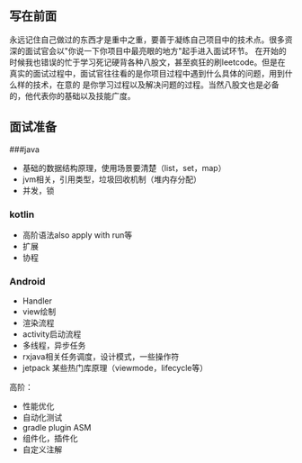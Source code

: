 ## 写在前面

永远记住自己做过的东西才是重中之重，要善于凝练自己项目中的技术点。很多资深的面试官会以"你说一下你项目中最亮眼的地方"起手进入面试环节。
在开始的时候我也错误的忙于学习死记硬背各种八股文，甚至疯狂的刷leetcode。但是在真实的面试过程中，面试官往往看的是你项目过程中遇到什么具体的问题，用到什么样的技术，在意的
是你学习过程以及解决问题的过程。当然八股文也是必备的，他代表你的基础以及技能广度。

## 面试准备
###java
- 基础的数据结构原理，使用场景要清楚（list，set，map）
- jvm相关，引用类型，垃圾回收机制（堆内存分配）
- 并发，锁
### kotlin
- 高阶语法also apply with run等
- 扩展
- 协程
### Android
- Handler 
- view绘制
- 渲染流程
- activity启动流程
- 多线程，异步任务
- rxjava相关任务调度，设计模式，一些操作符
- jetpack 某些热门库原理（viewmode，lifecycle等）

高阶：
- 性能优化
- 自动化测试
- gradle plugin ASM
- 组件化，插件化
- 自定义注解

